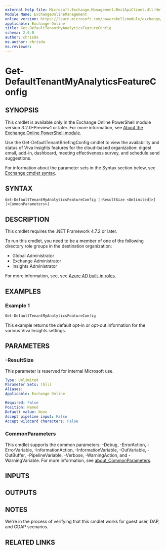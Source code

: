 ```yaml
---
external help file: Microsoft.Exchange.Management.RestApiClient.dll-Help.xml
Module Name: ExchangeOnlineManagement
online version: https://learn.microsoft.com/powershell/module/exchange/get-defaulttenantmyanalyticsfeatureconfig
applicable: Exchange Online
title: Get-DefaultTenantMyAnalyticsFeatureConfig
schema: 2.0.0
author: chrisda
ms.author: chrisda
ms.reviewer:
---
```


# Get-DefaultTenantMyAnalyticsFeatureConfig

## SYNOPSIS
This cmdlet is available only in the Exchange Online PowerShell module version 3.2.0-Preview1 or later. For more information, see [About the Exchange Online PowerShell module](https://aka.ms/exov3-module).

Use the Get-DefaultTenantBriefingConfig cmdlet to view the availability and status of Viva Insights features for the cloud-based organization: digest email, add-in, dashboard, meeting effectiveness survey, and schedule send suggestions.

For information about the parameter sets in the Syntax section below, see [Exchange cmdlet syntax](https://learn.microsoft.com/powershell/exchange/exchange-cmdlet-syntax).

## SYNTAX

```
Get-DefaultTenantMyAnalyticsFeatureConfig [-ResultSize <Unlimited]>] [<CommonParameters>]
```

## DESCRIPTION
This cmdlet requires the .NET Framework 4.7.2 or later.

To run this cmdlet, you need to be a member of one of the following directory role groups in the destination organization:

- Global Administrator
- Exchange Administrator
- Insights Administrator

For more information, see, see [Azure AD built-in roles](https://learn.microsoft.com/azure/active-directory/roles/permissions-reference).

## EXAMPLES

### Example 1
```powershell
Get-DefaultTenantMyAnalyticsFeatureConfig
```

This example returns the default opt-in or opt-out information for the various Viva Insights settings.

## PARAMETERS

### -ResultSize
This parameter is reserved for internal Microsoft use.

```yaml
Type: Unlimited
Parameter Sets: (All)
Aliases:
Applicable: Exchange Online

Required: False
Position: Named
Default value: None
Accept pipeline input: False
Accept wildcard characters: False
```

### CommonParameters
This cmdlet supports the common parameters: -Debug, -ErrorAction, -ErrorVariable, -InformationAction, -InformationVariable, -OutVariable, -OutBuffer, -PipelineVariable, -Verbose, -WarningAction, and -WarningVariable. For more information, see [about_CommonParameters](https://go.microsoft.com/fwlink/p/?LinkID=113216).

## INPUTS

## OUTPUTS

## NOTES

We're in the process of verifying that this cmdlet works for guest user, DAP, and GDAP scenarios.

## RELATED LINKS
